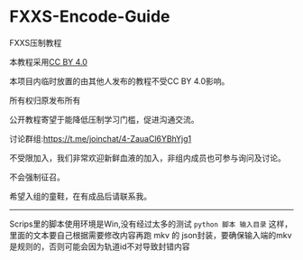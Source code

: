 # FXXS-Encode-Guide
FXXS压制教程

本教程采用[CC BY 4.0](https://creativecommons.org/licenses/by/4.0/deed.zh)

本项目内临时放置的由其他人发布的教程不受CC BY 4.0影响。

所有权归原发布所有

公开教程寄望于能降低压制学习门槛，促进沟通交流。

讨论群组:<https://t.me/joinchat/4-ZauaCl6YBhYjg1>

不受限加入，我们非常欢迎新鲜血液的加入，非组内成员也可参与询问及讨论。

不会强制征召。

希望入组的童鞋，在有成品后请联系我。

---

Scrips里的脚本使用环境是Win,没有经过太多的测试
`python 脚本 输入目录` 这样，里面的文本要自己根据需要修改内容再跑
mkv 的 json封装，要确保输入端的mkv是规则的，否则可能会因为轨道id不对导致封错内容